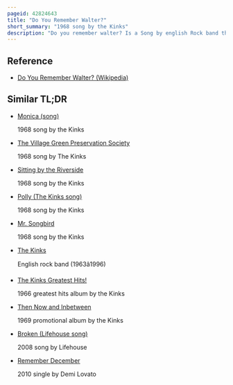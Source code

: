 ```yaml
---
pageid: 42824643
title: "Do You Remember Walter?"
short_summary: "1968 song by the Kinks"
description: "Do you remember walter? Is a Song by english Rock band the Kinks from their sixth Studio album the Kinks are the Village green Preservation Society. Written and sung by Ray Davies the Song was recorded in July 1968. The Narrator describes an Experience of running into an old Friend only to find that they have Nothing to talk about. The Song was directly inspired by Davies' Experience. As one of several Character Studies appearing on Village green the Song is often characterised by Commentators as central to the Album's Themes of Nostalgia and Loss. Retrospective Commentators have described it as one of Davies' best Compositions."
---
```


## Reference

- [Do You Remember Walter? (Wikipedia)](https://en.wikipedia.org/?curid=42824643)

## Similar TL;DR

- [Monica (song)](/tldr/en/monica-song)

  1968 song by the Kinks

- [The Village Green Preservation Society](/tldr/en/the-village-green-preservation-society)

  1968 song by The Kinks

- [Sitting by the Riverside](/tldr/en/sitting-by-the-riverside)

  1968 song by the Kinks

- [Polly (The Kinks song)](/tldr/en/polly-the-kinks-song)

  1968 song by the Kinks

- [Mr. Songbird](/tldr/en/mr-songbird)

  1968 song by the Kinks

- [The Kinks](/tldr/en/the-kinks)

  English rock band (1963â1996)

- [The Kinks Greatest Hits!](/tldr/en/the-kinks-greatest-hits)

  1966 greatest hits album by the Kinks

- [Then Now and Inbetween](/tldr/en/then-now-and-inbetween)

  1969 promotional album by the Kinks

- [Broken (Lifehouse song)](/tldr/en/broken-lifehouse-song)

  2008 song by Lifehouse

- [Remember December](/tldr/en/remember-december)

  2010 single by Demi Lovato
